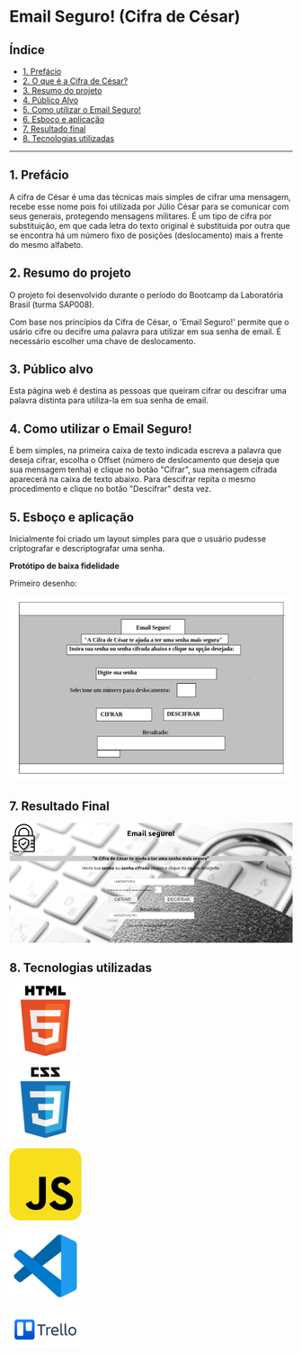# Email Seguro! (Cifra de César)

## Índice

* [1. Prefácio](#1-prefácio)
* [2. O que é a Cifra de César?](#1-o-que-é-a-Cifra-de-César-?)
* [3. Resumo do projeto](#2-resumo-do-projeto)
* [4. Público Alvo](#3-público-alvo)
* [5. Como utilizar o Email Seguro!](#4-como-utilizar-o-Email-eguro-!)
* [6. Esboço e aplicação](#5-esboço-e-aplicação)
* [7. Resultado final](#7-resultado-final)  
* [8. Tecnologias utilizadas](#6-tecnologias-utilizadas)

***

## 1. Prefácio

A cifra de César é uma das técnicas mais simples de cifrar uma mensagem, recebe esse nome pois foi utilizada por Júlio César para se comunicar com seus generais, protegendo mensagens militares. É um tipo de cifra por substituição, em que cada letra do texto original é substituida por outra que se encontra há um número fixo de posições (deslocamento) mais a frente do mesmo alfabeto.

## 2. Resumo do projeto
O projeto foi desenvolvido durante o período do Bootcamp da Laboratória Brasil (turma SAP008).   


Com base nos princípios da Cifra de César, o 'Email Seguro!' permite que o usário cifre ou decifre uma palavra para utilizar em sua senha de email. É necessário escolher uma chave de deslocamento.

## 3. Público alvo

Esta página web é destina as pessoas que queiram cifrar ou descifrar uma palavra distinta para utiliza-la em sua senha de email.

## 4. Como utilizar o Email Seguro!

É bem simples, na primeira caixa de texto indicada escreva a palavra que deseja cifrar, escolha o Offset (número de deslocamento que deseja que sua mensagem tenha) e clique no botão "Cifrar", sua mensagem cifrada aparecerá na caixa de texto abaixo. Para descifrar repita o mesmo procedimento e clique no botão "Descifrar" desta vez.

## 5. Esboço e aplicação

Inicialmente foi criado um layout simples para que o usuário pudesse criptografar e descriptografar uma senha.

**Protótipo de baixa fidelidade**

Primeiro desenho:

![](meuprototipo.jpg)

## 7. Resultado Final

![](telapronta.png)


## 8. Tecnologias utilizadas

![](html5.png)

![](css.png)

![](js.png)

![](vscode.png)

![](treloesc.png)
